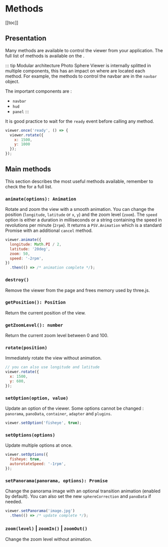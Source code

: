 # Methods

[[toc]]

## Presentation

Many methods are available to control the viewer from your application. The full list of methods is available on the <ApiLink page="PSV.Viewer.html"/>.

::: tip Modular architecture
Photo Sphere Viewer is internally splitted in multiple components, this has an impact on where are located each method. For example, the methods to control the navbar are in the `navbar` object.

The important components are :
  - `navbar`
  - `hud`
  - `panel`
:::

It is good practice to wait for the `ready` event before calling any method.

```js
viewer.once('ready', () => {
  viewer.rotate({
    x: 1500,
    y: 1000
  });
});
```

## Main methods

This section describes the most useful methods available, remember to check the <ApiLink page="PSV.Viewer.html"/> for a full list.

### `animate(options): Animation`

Rotate and zoom the view with a smooth animation. You can change the position (`longitude`, `latitude` or `x`, `y`) and the zoom level (`zoom`). The `speed` option is either a duration in milliseconds or a string containing the speed in revolutions per minute (`2rpm`). It returns a `PSV.Animation` which is a standard Promise with an additional `cancel` method.

```js
viewer.animate({
  longitude: Math.PI / 2,
  latitude: '20deg',
  zoom: 50,
  speed: '-2rpm',
})
  .then(() => /* animation complete */);
```

### `destroy()`

Remove the viewer from the page and frees memory used by three.js.

### `getPosition(): Position`

Return the current position of the view.

### `getZoomLevel(): number`

Return the current zoom level between 0 and 100.

### `rotate(position)`

Immediately rotate the view without animation.

```js
// you can also use longitude and latitude
viewer.rotate({
  x: 1500,
  y: 600,
});
```

### `setOption(option, value)`

Update an option of the viewer. Some options cannot be changed : `panorama`, `panoData`, `container`, `adapter` and `plugins`.

```js
viewer.setOption('fisheye', true);
```

### `setOptions(options)`

Update multiple options at once.

```js
viewer.setOptions({
  fisheye: true,
  autorotateSpeed: '-1rpm',
});
```

### `setPanorama(panorama, options): Promise`

Change the panorama image with an optional transition animation (enabled by default). You can also set the new `sphereCorrection` and `panoData` if needed.

```js
viewer.setPanorama('image.jpg')
  .then(() => /* update complete */);
```

### `zoom(level)` | `zoomIn()` | `zoomOut()`

Change the zoom level without animation.
